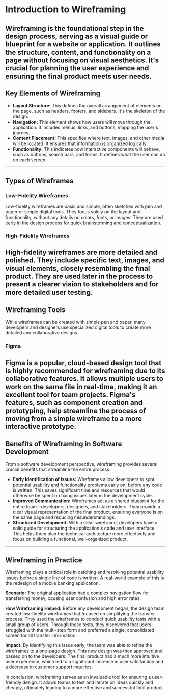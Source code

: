 # Introduction to Wireframing

Wireframing is the foundational step in the design process, serving as a visual guide or blueprint for a website or application. It outlines the structure, content, and functionality on a page without focusing on visual aesthetics. It's crucial for planning the user experience and ensuring the final product meets user needs.
---
## Key Elements of Wireframing

-   **Layout Structure:** This defines the overall arrangement of elements on the page, such as headers, footers, and sidebars. It's the skeleton of the design.
-   **Navigation:** This element shows how users will move through the application. It includes menus, links, and buttons, mapping the user's journey.
-   **Content Placement:** This specifies where text, images, and other media will be located. It ensures that information is organized logically.
-   **Functionality:** This indicates how interactive components will behave, such as buttons, search bars, and forms. It defines what the user can do on each screen.
---
## Types of Wireframes

### Low-Fidelity Wireframes

Low-fidelity wireframes are basic and simple, often sketched with pen and paper or simple digital tools. They focus solely on the layout and functionality, without any details on colors, fonts, or images. They are used early in the design process for quick brainstorming and conceptualization.

### High-Fidelity Wireframes

High-fidelity wireframes are more detailed and polished. They include specific text, images, and visual elements, closely resembling the final product. They are used later in the process to present a clearer vision to stakeholders and for more detailed user testing.
---
## Wireframing Tools

While wireframes can be created with simple pen and paper, many developers and designers use specialized digital tools to create more detailed and collaborative designs.

### Figma

Figma is a popular, cloud-based design tool that is highly recommended for wireframing due to its collaborative features. It allows multiple users to work on the same file in real-time, making it an excellent tool for team projects. Figma's features, such as component creation and prototyping, help streamline the process of moving from a simple wireframe to a more interactive prototype.
---
## Benefits of Wireframing in Software Development

From a software development perspective, wireframing provides several crucial benefits that streamline the entire process:

-   **Early Identification of Issues:** Wireframes allow developers to spot potential usability and functionality problems early on, before any code is written. This saves significant time and resources that would otherwise be spent on fixing issues later in the development cycle.
-   **Improved Communication:** Wireframes act as a shared blueprint for the entire team—developers, designers, and stakeholders. They provide a clear visual representation of the final product, ensuring everyone is on the same page and reducing misunderstandings.
-   **Structured Development:** With a clear wireframe, developers have a solid guide for structuring the application's code and user interface. This helps them plan the technical architecture more effectively and focus on building a functional, well-organized product.
---
## Wireframing in Practice

Wireframing plays a critical role in catching and resolving potential usability issues before a single line of code is written. A real-world example of this is the redesign of a mobile banking application.

**Scenario:** The original application had a complex navigation flow for transferring money, causing user confusion and high error rates.

**How Wireframing Helped:** Before any development began, the design team created low-fidelity wireframes that focused on simplifying the transfer process. They used the wireframes to conduct quick usability tests with a small group of users. Through these tests, they discovered that users struggled with the multi-step form and preferred a single, consolidated screen for all transfer information.

**Impact:** By identifying this issue early, the team was able to refine the wireframes to a one-page design. This new design was then approved and passed on to the developers. The final product had a much more intuitive user experience, which led to a significant increase in user satisfaction and a decrease in customer support inquiries.

In conclusion, wireframing serves as an invaluable tool for ensuring a user-friendly design. It allows teams to test and iterate on ideas quickly and cheaply, ultimately leading to a more effective and successful final product.
